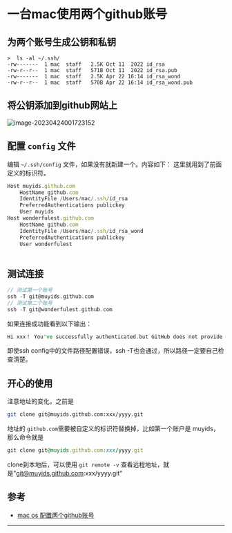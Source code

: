 # 一台mac使用两个github账号

## 为两个账号生成公钥和私钥

```shell
>  ls -al ~/.ssh/
-rw-------  1 mac  staff   2.5K Oct 11  2022 id_rsa
-rw-r--r--  1 mac  staff   571B Oct 11  2022 id_rsa.pub
-rw-------  1 mac  staff   2.5K Apr 22 16:14 id_rsa_wond
-rw-r--r--  1 mac  staff   570B Apr 22 16:14 id_rsa_wond.pub
```

## 将公钥添加到github网站上

![image-20230424001723152](https://muyids.oss-cn-beijing.aliyuncs.com/img/image-20230424001723152.png)

## 配置 `config` 文件

编辑 `~/.ssh/config` 文件，如果没有就新建一个。内容如下：
 这里就用到了前面定义的标识符。
```jsx
Host muyids.github.com                 
    HostName github.com
    IdentityFile /Users/mac/.ssh/id_rsa
    PreferredAuthentications publickey
    User muyids
Host wonderfulest.github.com                 
    HostName github.com
    IdentityFile /Users/mac/.ssh/id_rsa_wond
    PreferredAuthentications publickey
    User wonderfulest
    
```

## 测试连接

```dart
// 测试第一个账号
ssh -T git@muyids.github.com     
// 测试第二个账号
ssh -T git@wonderfulest.github.com  
```
如果连接成功能看到以下输出：

```rust
Hi xxx！ You've successfully authenticated.but GitHub does not provide shell acess
```

即使ssh config中的文件路径配置错误，ssh -T也会通过，所以路径一定要自己检查清楚。

## 开心的使用

注意地址的变化，之前是

```bash
git clone git@muyids.github.com:xxx/yyyy.git
```

地址的 `github.com`需要被自定义的标识符替换掉，比如第一个账户是 muyids，那么命令就是

```ruby
git clone git@muyids.github.com:xxx/yyyy.git
```

clone到本地后，可以使用 `git remote -v` 查看远程地址，就是"git@muyids.github.com:xxx/yyyy.git"

## 参考

- [mac os 配置两个github账号](https://www.jianshu.com/p/48413e033de4)

---

